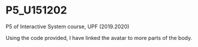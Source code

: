 # P5_U151202
P5 of Interactive System course, UPF (2019.2020)

Using the code provided, I have linked the avatar to more parts of the body.
